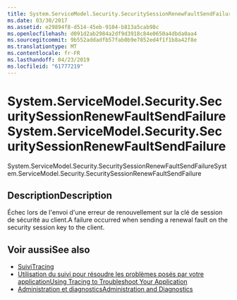 ```yaml
---
title: System.ServiceModel.Security.SecuritySessionRenewFaultSendFailure
ms.date: 03/30/2017
ms.assetid: e29894f8-d514-45eb-9104-b813a5cab98c
ms.openlocfilehash: d091d2ab2984a2df9d3918c84e0650a4dbda0aa4
ms.sourcegitcommit: 9b552addadfb57fab0b9e7852ed4f1f1b8a42f8e
ms.translationtype: MT
ms.contentlocale: fr-FR
ms.lasthandoff: 04/23/2019
ms.locfileid: "61777219"
---
```

# <a name="systemservicemodelsecuritysecuritysessionrenewfaultsendfailure"></a><span data-ttu-id="7a38b-102">System.ServiceModel.Security.SecuritySessionRenewFaultSendFailure</span><span class="sxs-lookup"><span data-stu-id="7a38b-102">System.ServiceModel.Security.SecuritySessionRenewFaultSendFailure</span></span>
<span data-ttu-id="7a38b-103">System.ServiceModel.Security.SecuritySessionRenewFaultSendFailure</span><span class="sxs-lookup"><span data-stu-id="7a38b-103">System.ServiceModel.Security.SecuritySessionRenewFaultSendFailure</span></span>  
  
## <a name="description"></a><span data-ttu-id="7a38b-104">Description</span><span class="sxs-lookup"><span data-stu-id="7a38b-104">Description</span></span>  
 <span data-ttu-id="7a38b-105">Échec lors de l'envoi d'une erreur de renouvellement sur la clé de session de sécurité au client.</span><span class="sxs-lookup"><span data-stu-id="7a38b-105">A failure occurred when sending a renewal fault on the security session key to the client.</span></span>  
  
## <a name="see-also"></a><span data-ttu-id="7a38b-106">Voir aussi</span><span class="sxs-lookup"><span data-stu-id="7a38b-106">See also</span></span>

- [<span data-ttu-id="7a38b-107">Suivi</span><span class="sxs-lookup"><span data-stu-id="7a38b-107">Tracing</span></span>](../../../../../docs/framework/wcf/diagnostics/tracing/index.md)
- [<span data-ttu-id="7a38b-108">Utilisation du suivi pour résoudre les problèmes posés par votre application</span><span class="sxs-lookup"><span data-stu-id="7a38b-108">Using Tracing to Troubleshoot Your Application</span></span>](../../../../../docs/framework/wcf/diagnostics/tracing/using-tracing-to-troubleshoot-your-application.md)
- [<span data-ttu-id="7a38b-109">Administration et diagnostics</span><span class="sxs-lookup"><span data-stu-id="7a38b-109">Administration and Diagnostics</span></span>](../../../../../docs/framework/wcf/diagnostics/index.md)
